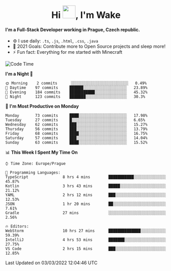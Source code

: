 <h1 align="center">Hi <img src="https://raw.githubusercontent.com/MrWakeCZ/MrWakeCZ/master/Hi.gif" width="40px" />, I'm Wake</h1>

#### I'm a Full-Stack Developer working in Prague, Czech republic.
- ⚙️ I use daily: `.ts`, `.js`, `.html`, `.css`, `.java`
- 🥅 2021 Goals: Contribute more to Open Source projects and sleep more!
- ⚡ Fun fact: Everything for me started with Minecraft

<!--START_SECTION:waka-->
![Code Time](http://img.shields.io/badge/Code%20Time-2%2C198%20hrs%2024%20mins-blue)

**I'm a Night 🦉** 

```text
🌞 Morning    2 commits      ░░░░░░░░░░░░░░░░░░░░░░░░░   0.49% 
🌆 Daytime    97 commits     ██████░░░░░░░░░░░░░░░░░░░   23.89% 
🌃 Evening    184 commits    ███████████░░░░░░░░░░░░░░   45.32% 
🌙 Night      123 commits    ███████░░░░░░░░░░░░░░░░░░   30.3%

```
📅 **I'm Most Productive on Monday** 

```text
Monday       73 commits     ████░░░░░░░░░░░░░░░░░░░░░   17.98% 
Tuesday      27 commits     █░░░░░░░░░░░░░░░░░░░░░░░░   6.65% 
Wednesday    62 commits     ███░░░░░░░░░░░░░░░░░░░░░░   15.27% 
Thursday     56 commits     ███░░░░░░░░░░░░░░░░░░░░░░   13.79% 
Friday       68 commits     ████░░░░░░░░░░░░░░░░░░░░░   16.75% 
Saturday     57 commits     ███░░░░░░░░░░░░░░░░░░░░░░   14.04% 
Sunday       63 commits     ████░░░░░░░░░░░░░░░░░░░░░   15.52%

```


📊 **This Week I Spent My Time On** 

```text
⌚︎ Time Zone: Europe/Prague

💬 Programming Languages: 
TypeScript               8 hrs 4 mins        ███████████░░░░░░░░░░░░░░   45.87% 
Kotlin                   3 hrs 43 mins       █████░░░░░░░░░░░░░░░░░░░░   21.12% 
YAML                     2 hrs 12 mins       ███░░░░░░░░░░░░░░░░░░░░░░   12.53% 
JSON                     1 hr 20 mins        ██░░░░░░░░░░░░░░░░░░░░░░░   7.61% 
Gradle                   27 mins             ░░░░░░░░░░░░░░░░░░░░░░░░░   2.56%

🔥 Editors: 
WebStorm                 10 hrs 27 mins      ██████████████░░░░░░░░░░░   59.39% 
IntelliJ                 4 hrs 53 mins       ███████░░░░░░░░░░░░░░░░░░   27.75% 
VS Code                  2 hrs 15 mins       ███░░░░░░░░░░░░░░░░░░░░░░   12.85%

```


 Last Updated on 03/03/2022 12:04:46 UTC
<!--END_SECTION:waka-->
